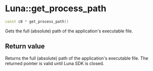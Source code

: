 # Luna::get_process_path

```c++
const c8 * get_process_path()
```

Gets the full (absolute) path of the application's executable file. 



## Return value
Returns the full (absolute) path of the application's executable file. The returned pointer is valid until Luna SDK is closed. 

